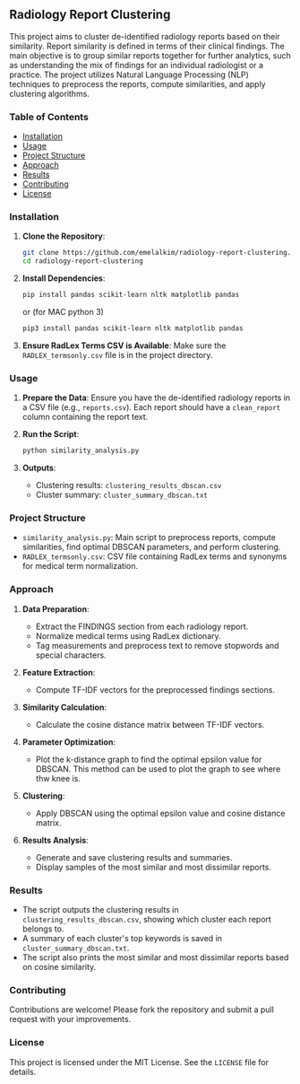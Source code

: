 ## Radiology Report Clustering

This project aims to cluster de-identified radiology reports based on their similarity. Report similarity is defined in terms of their clinical findings. The main objective is to group similar reports together for further analytics, such as understanding the mix of findings for an individual radiologist or a practice. The project utilizes Natural Language Processing (NLP) techniques to preprocess the reports, compute similarities, and apply clustering algorithms.

### Table of Contents

- [Installation](#installation)
- [Usage](#usage)
- [Project Structure](#project-structure)
- [Approach](#approach)
- [Results](#results)
- [Contributing](#contributing)
- [License](#license)

### Installation

1. **Clone the Repository**:
   ```bash
   git clone https://github.com/emelalkim/radiology-report-clustering.git
   cd radiology-report-clustering
   ```

2. **Install Dependencies**:
   ```bash
   pip install pandas scikit-learn nltk matplotlib pandas

   ```
   or (for MAC python 3)
   ```bash
   pip3 install pandas scikit-learn nltk matplotlib pandas 

   ```

3. **Ensure RadLex Terms CSV is Available**:
   Make sure the `RADLEX_termsonly.csv` file is in the project directory.

### Usage

1. **Prepare the Data**:
   Ensure you have the de-identified radiology reports in a CSV file (e.g., `reports.csv`). Each report should have a `clean_report` column containing the report text.

2. **Run the Script**:
   ```bash
   python similarity_analysis.py
   ```

3. **Outputs**:
   - Clustering results: `clustering_results_dbscan.csv`
   - Cluster summary: `cluster_summary_dbscan.txt`

### Project Structure

- `similarity_analysis.py`: Main script to preprocess reports, compute similarities, find optimal DBSCAN parameters, and perform clustering.
- `RADLEX_termsonly.csv`: CSV file containing RadLex terms and synonyms for medical term normalization.

### Approach

1. **Data Preparation**:
   - Extract the FINDINGS section from each radiology report.
   - Normalize medical terms using RadLex dictionary.
   - Tag measurements and preprocess text to remove stopwords and special characters.

2. **Feature Extraction**:
   - Compute TF-IDF vectors for the preprocessed findings sections.

3. **Similarity Calculation**:
   - Calculate the cosine distance matrix between TF-IDF vectors.

4. **Parameter Optimization**:
   - Plot the k-distance graph to find the optimal epsilon value for DBSCAN. This method can be used to plot the graph to see where thw knee is. 

5. **Clustering**:
   - Apply DBSCAN using the optimal epsilon value and cosine distance matrix.

6. **Results Analysis**:
   - Generate and save clustering results and summaries.
   - Display samples of the most similar and most dissimilar reports.

### Results

- The script outputs the clustering results in `clustering_results_dbscan.csv`, showing which cluster each report belongs to.
- A summary of each cluster's top keywords is saved in `cluster_summary_dbscan.txt`.
- The script also prints the most similar and most dissimilar reports based on cosine similarity.

### Contributing

Contributions are welcome! Please fork the repository and submit a pull request with your improvements.

### License

This project is licensed under the MIT License. See the `LICENSE` file for details.

